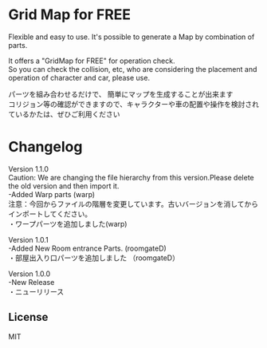 # Grid Map for FREE
Flexible and easy to use.
It's possible to generate a Map by combination of parts.

It offers a "GridMap for FREE" for operation check.  
So you can check the collision, etc, who are considering the placement and operation of character and car, please use.

パーツを組み合わせるだけで、 簡単にマップを生成することが出来ます  
コリジョン等の確認ができますので、キャラクターや車の配置や操作を検討されているかたは、ぜひご利用ください

# Changelog
Version 1.1.0  
Caution: We are changing the file hierarchy from this version.Please delete the old version and then import it.  
 -Added Warp parts (warp)  
注意：今回からファイルの階層を変更しています。古いバージョンを消してからインポートしてください。  
 ・ワープパーツを追加しました(warp)

Version 1.0.1  
 -Added New Room entrance Parts. (roomgateD)  
 ・部屋出入り口パーツを追加しました （roomgateD）  
 
Version 1.0.0  
 -New Release  
 ・ニューリリース  

## License
MIT
